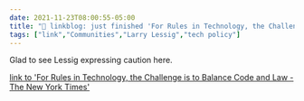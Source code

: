 ```yaml
---
date: 2021-11-23T08:00:55-05:00
title: "🔗 linkblog: just finished 'For Rules in Technology, the Challenge is to Balance Code and Law - The New York Times'"
tags: ["link","Communities","Larry Lessig","tech policy"]
---
```

Glad to see Lessig expressing caution here.
 
[link to 'For Rules in Technology, the Challenge is to Balance Code and Law - The New York Times'](https://www.nytimes.com/2021/11/23/business/dealbook/cryptocurrency-code-law-technology.html)

